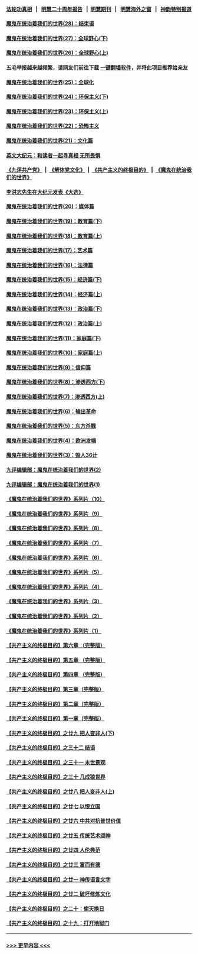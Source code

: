 #### [法轮功真相](https://github.com/gfw-breaker/truth/blob/master/README.md?t=0) &nbsp;&nbsp;|&nbsp;&nbsp; [明慧二十周年报告](https://github.com/gfw-breaker/mh-reports/blob/master/README.md?t=0) &nbsp;&nbsp;|&nbsp;&nbsp;[明慧期刊](https://github.com/gfw-breaker/mh-qikan) &nbsp;&nbsp;|&nbsp;&nbsp; [明慧海外之窗](https://github.com/gfw-breaker/mh-news/blob/master/README.md?t=0) &nbsp;&nbsp;|&nbsp;&nbsp; [神韵特别报道](https://github.com/gfw-breaker/mh-news/blob/master/shenyun.md?t=0)
#### [魔鬼在统治着我们的世界(28)：结束语](../pages/nsc422/n10936246.md?t=07112151) 
#### [魔鬼在统治着我们的世界(27)：全球野心(下)](../pages/nsc422/n10928319.md?t=07112151) 
#### [魔鬼在统治着我们的世界(26)：全球野心(上)](../pages/nsc422/n10900318.md?t=07112151) 
#### 五毛举报越来越频繁，请网友们前往下载 [一键翻墙软件](https://github.com/gfw-breaker/ssr-accounts)，并将此项目推荐给亲友
#### [魔鬼在统治着我们的世界(25)：全球化](../pages/nsc422/n10788205.md?t=07112151) 
#### [魔鬼在统治着我们的世界(24)：环保主义(下)](../pages/nsc422/n10695307.md?t=07112151) 
#### [魔鬼在统治着我们的世界(23)：环保主义(上)](../pages/nsc422/n10688613.md?t=07112151) 
#### [魔鬼在统治着我们的世界(22)：恐怖主义](../pages/nsc422/n10614727.md?t=07112151) 
#### [魔鬼在统治着我们的世界(21)：文化篇](../pages/nsc422/n10597706.md?t=07112151) 
#### [英文大纪元：和读者一起寻真相 无所畏惧](../pages/nsc422/n12542027.md?t=07112151) 
#### [《九评共产党》](https://github.com/begood0513/9ping.md/blob/master/README.md) &nbsp;|&nbsp; [《解体党文化》](../../../../jtdwh.md/blob/master/README.md)  &nbsp;|&nbsp; [《共产主义的终极目的》](../../../../gczydzjmd.md/blob/master/README.md) &nbsp;|&nbsp; [《魔鬼在统治我们的世界》](../../../../mgztzwmdsj.md/blob/master/README.md) 
#### [李洪志先生在大纪元发表《大选》](../pages/nsc422/n12534746.md?t=07112151) 
#### [魔鬼在统治着我们的世界(20)：媒体篇](../pages/nsc422/n10586579.md?t=07112151) 
#### [魔鬼在统治着我们的世界(19)：教育篇(下)](../pages/nsc422/n10564808.md?t=07112151) 
#### [魔鬼在统治着我们的世界(18)：教育篇(上)](../pages/nsc422/n10526970.md?t=07112151) 
#### [魔鬼在统治着我们的世界(17)：艺术篇](../pages/nsc422/n10499093.md?t=07112151) 
#### [魔鬼在统治着我们的世界(16)：法律篇](../pages/nsc422/n10485969.md?t=07112151) 
#### [魔鬼在统治着我们的世界(15)：经济篇(下)](../pages/nsc422/n10469975.md?t=07112151) 
#### [魔鬼在统治着我们的世界(14)：经济篇(上)](../pages/nsc422/n10457370.md?t=07112151) 
#### [魔鬼在统治着我们的世界(13)：政治篇(下)](../pages/nsc422/n10448270.md?t=07112151) 
#### [魔鬼在统治着我们的世界(12)：政治篇(上)](../pages/nsc422/n10444576.md?t=07112151) 
#### [魔鬼在统治着我们的世界(11)：家庭篇(下)](../pages/nsc422/n10440961.md?t=07112151) 
#### [魔鬼在统治着我们的世界(10)：家庭篇(上)](../pages/nsc422/n10435448.md?t=07112151) 
#### [魔鬼在统治着我们的世界(9)：信仰篇](../pages/nsc422/n10432159.md?t=07112151) 
#### [魔鬼在统治着我们的世界(8)：渗透西方(下)](../pages/nsc422/n10429603.md?t=07112151) 
#### [魔鬼在统治着我们的世界(7)：渗透西方(上)](../pages/nsc422/n10426013.md?t=07112151) 
#### [魔鬼在统治着我们的世界(6)：输出革命](../pages/nsc422/n10421536.md?t=07112151) 
#### [魔鬼在统治着我们的世界(5)：东方杀戮](../pages/nsc422/n10417707.md?t=07112151) 
#### [魔鬼在统治着我们的世界(4)：欧洲发端](../pages/nsc422/n10414890.md?t=07112151) 
#### [魔鬼在统治着我们的世界(3)：毁人36计](../pages/nsc422/n10411583.md?t=07112151) 
#### [九评编辑部：魔鬼在统治着我们的世界(2)](../pages/nsc422/n10410036.md?t=07112151) 
#### [九评编辑部：魔鬼在统治着我们的世界(1)](../pages/nsc422/n10406825.md?t=07112151) 
#### [《魔鬼在统治着我们的世界》系列片（10）](../pages/nsc422/n12292670.md?t=07112151) 
#### [《魔鬼在统治着我们的世界》系列片（9）](../pages/nsc422/n12290859.md?t=07112151) 
#### [《魔鬼在统治着我们的世界》系列片（8）](../pages/nsc422/n12287445.md?t=07112151) 
#### [《魔鬼在统治着我们的世界》系列片（7）](../pages/nsc422/n12283425.md?t=07112151) 
#### [《魔鬼在统治着我们的世界》系列片（6）](../pages/nsc422/n12282314.md?t=07112151) 
#### [《魔鬼在统治着我们的世界》系列片（5）](../pages/nsc422/n12281419.md?t=07112151) 
#### [《魔鬼在统治着我们的世界》系列片（4）](../pages/nsc422/n12274024.md?t=07112151) 
#### [《魔鬼在统治着我们的世界》系列片（3）](../pages/nsc422/n12271322.md?t=07112151) 
#### [《魔鬼在统治着我们的世界》系列片（2）](../pages/nsc422/n12269049.md?t=07112151) 
#### [《魔鬼在统治着我们的世界》系列片（1）](../pages/nsc422/n12267575.md?t=07112151) 
#### [【共产主义的终极目的】第六章 （完整版）](../pages/nsc422/n11428913.md?t=07112151) 
#### [【共产主义的终极目的】第五章 （完整版）](../pages/nsc422/n11428912.md?t=07112151) 
#### [【共产主义的终极目的】第四章 （完整版）](../pages/nsc422/n11428907.md?t=07112151) 
#### [【共产主义的终极目的】第三章（完整版）](../pages/nsc422/n11428848.md?t=07112151) 
#### [【共产主义的终极目的】第二章（完整版）](../pages/nsc422/n11428831.md?t=07112151) 
#### [【共产主义的终极目的】第一章（完整版）](../pages/nsc422/n11417651.md?t=07112151) 
#### [【共产主义的终极目的】之廿九 把人变非人(下)](../pages/nsc422/n11344140.md?t=07112151) 
#### [【共产主义的终极目的】之三十二 结语](../pages/nsc422/n11360535.md?t=07112151) 
#### [【共产主义的终极目的】之三十一 末世景观](../pages/nsc422/n11351129.md?t=07112151) 
#### [【共产主义的终极目的】之三十 几成狼世界](../pages/nsc422/n11348280.md?t=07112151) 
#### [【共产主义的终极目的】之廿八 把人变非人(上)](../pages/nsc422/n11340492.md?t=07112151) 
#### [【共产主义的终极目的】之廿七 以恨立国](../pages/nsc422/n11336944.md?t=07112151) 
#### [【共产主义的终极目的】之廿六 中共对抗普世价值](../pages/nsc422/n11324785.md?t=07112151) 
#### [【共产主义的终极目的】之廿五 传统艺术颂神](../pages/nsc422/n11296396.md?t=07112151) 
#### [【共产主义的终极目的】之廿四 人伦典范](../pages/nsc422/n11296397.md?t=07112151) 
#### [【共产主义的终极目的】之廿三 富而有德](../pages/nsc422/n11283598.md?t=07112151) 
#### [【共产主义的终极目的】之廿一 神传语言文字](../pages/nsc422/n11263265.md?t=07112151) 
#### [【共产主义的终极目的】之廿二 破坏修炼文化](../pages/nsc422/n11245728.md?t=07112151) 
#### [【共产主义的终极目的】之二十：偷天换日](../pages/nsc422/n11238846.md?t=07112151) 
#### [【共产主义的终极目的】之十九：打开地狱门](../pages/nsc422/n11206376.md?t=07112151) 

----
#### [ >>> 更早内容 <<< ](../indexes/nsc422-earlier.md)
